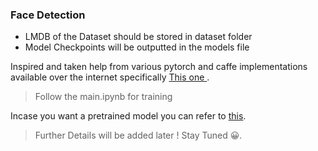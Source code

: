 ### Face Detection

- LMDB of the Dataset should be stored in dataset folder
- Model Checkpoints will be outputted in the models file

Inspired and taken help from various pytorch and caffe implementations available over the internet specifically <a href="https://github.com/weiliu89/caffe/tree/ssd"> This one </a>. 

> Follow the main.ipynb for training

Incase you want a pretrained model you can refer to <a href = "https://drive.google.com/file/d/15GLnEIXuQ8-Ms5nBZ_Xh3eyaMp7ZM860/view?usp=sharing"> this</a>.


> Further Details will be added later ! Stay Tuned 😀.